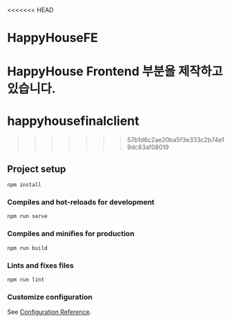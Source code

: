 <<<<<<< HEAD
# HappyHouseFE

HappyHouse Frontend 부분을 제작하고 있습니다.
=======
# happyhousefinalclient
>>>>>>> 57b1d6c2ae20ba5f3e333c2b74e19dc83af08019

## Project setup
```
npm install
```

### Compiles and hot-reloads for development
```
npm run serve
```

### Compiles and minifies for production
```
npm run build
```

### Lints and fixes files
```
npm run lint
```

### Customize configuration
See [Configuration Reference](https://cli.vuejs.org/config/).
